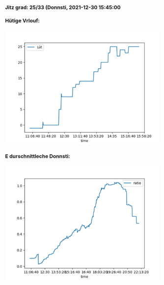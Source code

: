 ### Jitz grad: 25/33 (Donnsti, 2021-12-30 15:45:00

### Hütige Vrlouf:
![Graph](Today.png)

### E durschnittleche Donnsti:
![Graph](Donnsti.png)